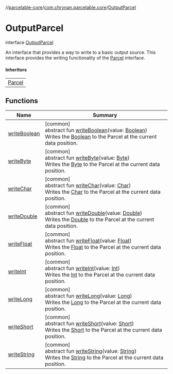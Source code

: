 //[parcelable-core](../../../index.md)/[com.chrynan.parcelable.core](../index.md)/[OutputParcel](index.md)

# OutputParcel

interface [OutputParcel](index.md)

An interface that provides a way to write to a basic output source. This interface provides the writing functionality of the [Parcel](../-parcel/index.md) interface.

#### Inheritors

| |
|---|
| [Parcel](../-parcel/index.md) |

## Functions

| Name | Summary |
|---|---|
| [writeBoolean](write-boolean.md) | [common]<br>abstract fun [writeBoolean](write-boolean.md)(value: [Boolean](https://kotlinlang.org/api/latest/jvm/stdlib/kotlin/-boolean/index.html))<br>Writes the [Boolean](write-boolean.md) to the Parcel at the current data position. |
| [writeByte](write-byte.md) | [common]<br>abstract fun [writeByte](write-byte.md)(value: [Byte](https://kotlinlang.org/api/latest/jvm/stdlib/kotlin/-byte/index.html))<br>Writes the [Byte](write-byte.md) to the Parcel at the current data position. |
| [writeChar](write-char.md) | [common]<br>abstract fun [writeChar](write-char.md)(value: [Char](https://kotlinlang.org/api/latest/jvm/stdlib/kotlin/-char/index.html))<br>Writes the [Char](write-char.md) to the Parcel at the current data position. |
| [writeDouble](write-double.md) | [common]<br>abstract fun [writeDouble](write-double.md)(value: [Double](https://kotlinlang.org/api/latest/jvm/stdlib/kotlin/-double/index.html))<br>Writes the [Double](write-double.md) to the Parcel at the current data position. |
| [writeFloat](write-float.md) | [common]<br>abstract fun [writeFloat](write-float.md)(value: [Float](https://kotlinlang.org/api/latest/jvm/stdlib/kotlin/-float/index.html))<br>Writes the [Float](write-float.md) to the Parcel at the current data position. |
| [writeInt](write-int.md) | [common]<br>abstract fun [writeInt](write-int.md)(value: [Int](https://kotlinlang.org/api/latest/jvm/stdlib/kotlin/-int/index.html))<br>Writes the [Int](write-int.md) to the Parcel at the current data position. |
| [writeLong](write-long.md) | [common]<br>abstract fun [writeLong](write-long.md)(value: [Long](https://kotlinlang.org/api/latest/jvm/stdlib/kotlin/-long/index.html))<br>Writes the [Long](write-long.md) to the Parcel at the current data position. |
| [writeShort](write-short.md) | [common]<br>abstract fun [writeShort](write-short.md)(value: [Short](https://kotlinlang.org/api/latest/jvm/stdlib/kotlin/-short/index.html))<br>Writes the [Short](write-short.md) to the Parcel at the current data position. |
| [writeString](write-string.md) | [common]<br>abstract fun [writeString](write-string.md)(value: [String](https://kotlinlang.org/api/latest/jvm/stdlib/kotlin/-string/index.html))<br>Writes the [String](write-string.md) to the Parcel at the current data position. |
